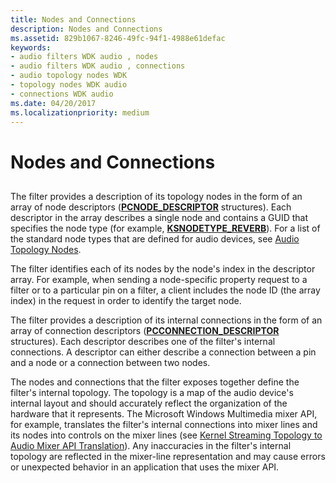 ```yaml
---
title: Nodes and Connections
description: Nodes and Connections
ms.assetid: 829b1067-8246-49fc-94f1-4988e61defac
keywords:
- audio filters WDK audio , nodes
- audio filters WDK audio , connections
- audio topology nodes WDK
- topology nodes WDK audio
- connections WDK audio
ms.date: 04/20/2017
ms.localizationpriority: medium
---
```


# Nodes and Connections


## <span id="nodes_and_connections"></span><span id="NODES_AND_CONNECTIONS"></span>


The filter provides a description of its topology nodes in the form of an array of node descriptors ([**PCNODE\_DESCRIPTOR**](https://docs.microsoft.com/windows-hardware/drivers/ddi/portcls/ns-portcls-pcnode_descriptor) structures). Each descriptor in the array describes a single node and contains a GUID that specifies the node type (for example, [**KSNODETYPE\_REVERB**](https://docs.microsoft.com/windows-hardware/drivers/audio/ksnodetype-reverb)). For a list of the standard node types that are defined for audio devices, see [Audio Topology Nodes](https://docs.microsoft.com/windows-hardware/drivers/audio/audio-topology-nodes).

The filter identifies each of its nodes by the node's index in the descriptor array. For example, when sending a node-specific property request to a filter or to a particular pin on a filter, a client includes the node ID (the array index) in the request in order to identify the target node.

The filter provides a description of its internal connections in the form of an array of connection descriptors ([**PCCONNECTION\_DESCRIPTOR**](https://docs.microsoft.com/previous-versions/windows/hardware/drivers/ff537688(v=vs.85)) structures). Each descriptor describes one of the filter's internal connections. A descriptor can either describe a connection between a pin and a node or a connection between two nodes.

The nodes and connections that the filter exposes together define the filter's internal topology. The topology is a map of the audio device's internal layout and should accurately reflect the organization of the hardware that it represents. The Microsoft Windows Multimedia mixer API, for example, translates the filter's internal connections into mixer lines and its nodes into controls on the mixer lines (see [Kernel Streaming Topology to Audio Mixer API Translation](kernel-streaming-topology-to-audio-mixer-api-translation.md)). Any inaccuracies in the filter's internal topology are reflected in the mixer-line representation and may cause errors or unexpected behavior in an application that uses the mixer API.

 

 




